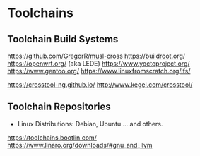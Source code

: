 # Toolchains

## Toolchain Build Systems

https://github.com/GregorR/musl-cross
https://buildroot.org/
https://openwrt.org/ (aka LEDE)
https://www.yoctoproject.org/
https://www.gentoo.org/
https://www.linuxfromscratch.org/lfs/

https://crosstool-ng.github.io/
http://www.kegel.com/crosstool/

## Toolchain Repositories

- Linux Distributions: Debian, Ubuntu ... and others.

https://toolchains.bootlin.com/
https://www.linaro.org/downloads/#gnu_and_llvm
